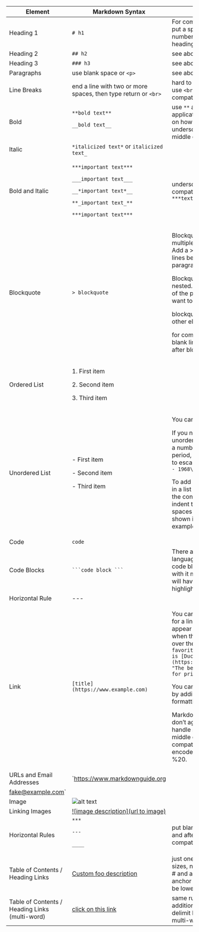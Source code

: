 | Element	| Markdown Syntax | Notes |
| --------| ----------------|--------|
| Heading 1	| `# h1` | For compatibility, always put a space between the number signs and the heading name.| 
| Heading	2 | `## h2` | see above | 
| Heading	3 | `### h3` | see above |
| Paragraphs | use blank space or `<p>` | see above | unless paragraph is in list, do not indent with spaces or tabs | 
| Line Breaks | end a line with two or more spaces, then type return or `<br>`| hard to see whitespace, use `<br>` for compatibility |
| Bold | `**bold text**` <p> `__bold text__` | use `**` as markdown applications don't agree on how to handle underscores in the middle of a word |  
| Italic | `*italicized text*` or `italicized text_` |
| Bold and Italic | <p> `***important text***` <p> `___important text___` <p> `__*important text*__` <p> `**_important text_**` <p> `***important text***`| underscores not as compatible as just using `***text***`
| Blockquote | `> blockquote` | <p> Blockquotes can contain multiple paragraphs. Add a > on the blank lines between the paragraphs. <p> Blockquotes can be nested. Add a `>>` in front of the paragraph you want to nest. <p> blockquotes can contain other elements <p> for compatibilityp put blank lines before and after blockquotes |
| Ordered List | 	<p> 1. First item <p> 2. Second item <p> 3. Third item |
| Unordered List | 	<p> - First item <p> - Second item <p> - Third item | <p> You can also use `*` or `+`. <p> If you need to start an unordered list item with a number followed by a period, you can use `(\)` to escape the period, eg. `- 1968\. A great year!` <p > To add another element in a list while preserving the continuity of the list, indent the element four spaces or one tab, as shown in the following examples.| 
| Code | ``code``| |
| Code Blocks | ` ```code block ``` ` | There are supported languages, when the code block is tagged with it markdown block will have syntax highlighting | some common ones I've used are `python`, `sql`, `yaml`
| Horizontal Rule	| --- |
| Link | `[title](https://www.example.com)` | <p> You can also add titles for a link, which will appear as a tooltop when the user hovers over the link. `My favorite search engine is [Duck Duck Go](https://duckduckgo.com "The best search engine for privacy").` <p> You can emphasize links by adding `*` or other formatting <p> Markdown applications don’t agree on how to handle spaces in the middle of a URL. For compatibility, try to URL encode any spaces with %20. |
|URLs and Email Addresses|`<https://www.markdownguide.org>
<fake@example.com>`||
| Image |	![alt text](image.jpg) | |
| Linking Images | [![image description](url to image)](link) | |
| Horizontal Rules| `***` <p>  `---` <p>  `____` <p> | put blank lines before and after for compatibility |
| Table of Contents / Heading Links | [Custom foo description](#foo) | just one # for all heading sizes, no space between # and anchor name, anchor tag names must be lowercase |
| Table of Contents / Heading Links (multi-word) | [click on this link](#my-multi-word-header) | same rules as above, additionally need to delimit by dashes if multi-word. |




